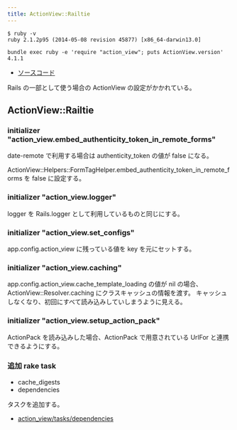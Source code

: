 ```yaml
---
title: ActionView::Railtie
---
```


```
$ ruby -v
ruby 2.1.2p95 (2014-05-08 revision 45877) [x86_64-darwin13.0]
```

```
bundle exec ruby -e 'require "action_view"; puts ActionView.version'
4.1.1
```

* [ソースコード](https://github.com/rails/rails/blob/v4.1.0/actionview/lib/action_view/railtie.rb)

Rails の一部として使う場合の ActionView の設定がかかれている。

ActionView::Railtie
--------------------------------------------------------------------------------

### initializer "action_view.embed_authenticity_token_in_remote_forms"

date-remote で利用する場合は authenticity_token の値が false になる。

ActionView::Helpers::FormTagHelper.embed_authenticity_token_in_remote_forms を false に設定する。


### initializer "action_view.logger"

logger を Rails.logger として利用しているものと同じにする。


###  initializer "action_view.set_configs"

app.config.action_view に残っている値を key を元にセットする。


### initializer "action_view.caching"

app.config.action_view.cache_template_loading の値が nil の場合、 ActionView::Resolver.caching にクラスキャッシュの情報を渡す。
キャッシュしなくなり、初回にすべて読み込みしていしまうように見える。

### initializer "action_view.setup_action_pack"

ActionPack を読み込みした場合、ActionPack で用意されている UrlFor と連携できるようにする。

### 追加 rake task

* cache_digests
* dependencies

タスクを追加する。

* [action_view/tasks/dependencies](/action_view/tasks/dependencies])

